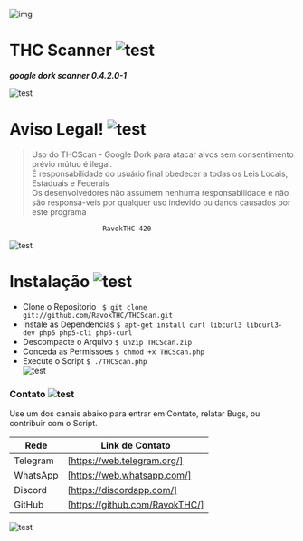 ![img](https://u-static.haozhaopian.net/assets/share/uid_736f844cb459474d9aec089ca052e16as/eb2de4b2-42c1-4cc2-8f9a-d0ffa089cac4.jpg)
# THC Scanner ![test](https://cdn0.iconfinder.com/data/icons/smoking-1/512/Smoking_marijuana_bong_pipe-48.png)

***google dork scanner 0.4.2.0-1***

![test](http://betsaidamap.com/images/separador.png)

# Aviso Legal! ![test](https://icon-icons.com/icons2/259/PNG/64/ic_warning_128_28766.png)
>Uso do THCScan - Google Dork
>para atacar alvos sem consentimento prévio mútuo é ilegal.			            
>É responsabilidade do usuário final obedecer a todas os Leis Locais, Estaduais e Federais								                                             
>Os desenvolvedores não assumem nenhuma responsabilidade e não são responsá-veis ​​por qualquer uso indevido ou danos causados ​​por este programa     
                                                                           
                           RavokTHC-420
                          
![test](http://betsaidamap.com/images/separador.png)

# Instalação ![test](https://icon-icons.com/icons2/54/PNG/64/installation_application_software_10808.png)
* Clone o Repositorio
` 
    $ git clone git://github.com/RavokTHC/THCScan.git
`
* Instale as Dependencias
`
    $ apt-get install curl libcurl3 libcurl3-dev php5 php5-cli php5-curl
`
* Descompacte o Arquivo
`
    $ unzip THCScan.zip
 `  
* Conceda as Permissoes
`
    $ chmod +x THCScan.php
 `   
* Execute o Script
`
    $ ./THCScan.php
 `  
![test](http://betsaidamap.com/images/separador.png)

### Contato ![test](https://icon-icons.com/icons2/510/PNG/64/ios7-contact_icon-icons.com_50286.png)

Use um dos canais abaixo para entrar em Contato, relatar Bugs, ou contribuir com o Script.

| Rede | Link de Contato |
| ------ | ------ |
| Telegram | [https://web.telegram.org/] |
| WhatsApp | [https://web.whatsapp.com/] |
| Discord | [https://discordapp.com/] |
| GitHub | [https://github.com/RavokTHC/] |

![test](http://betsaidamap.com/images/separador.png)
